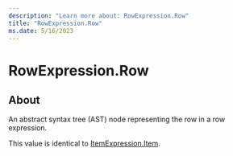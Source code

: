 ```yaml
---
description: "Learn more about: RowExpression.Row"
title: "RowExpression.Row"
ms.date: 5/16/2023
---
```

# RowExpression.Row

## About

An abstract syntax tree (AST) node representing the row in a row expression.

This value is identical to [ItemExpression.Item](itemexpression-item.md).

